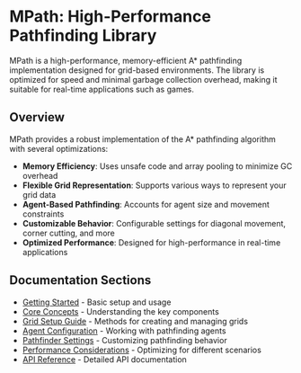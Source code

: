 # MPath: High-Performance Pathfinding Library

MPath is a high-performance, memory-efficient A* pathfinding implementation designed for grid-based environments. The library is optimized for speed and minimal garbage collection overhead, making it suitable for real-time applications such as games.

## Overview

MPath provides a robust implementation of the A* pathfinding algorithm with several optimizations:

- **Memory Efficiency**: Uses unsafe code and array pooling to minimize GC overhead
- **Flexible Grid Representation**: Supports various ways to represent your grid data
- **Agent-Based Pathfinding**: Accounts for agent size and movement constraints
- **Customizable Behavior**: Configurable settings for diagonal movement, corner cutting, and more
- **Optimized Performance**: Designed for high-performance in real-time applications

## Documentation Sections

- [Getting Started](guides/getting-started.md) - Basic setup and usage
- [Core Concepts](guides/core-concepts.md) - Understanding the key components
- [Grid Setup Guide](guides/grid-setup.md) - Methods for creating and managing grids
- [Agent Configuration](guides/agent-configuration.md) - Working with pathfinding agents
- [Pathfinder Settings](guides/pathfinder-settings.md) - Customizing pathfinding behavior
- [Performance Considerations](guides/performance.md) - Optimizing for different scenarios
- [API Reference](api/README.md) - Detailed API documentation
